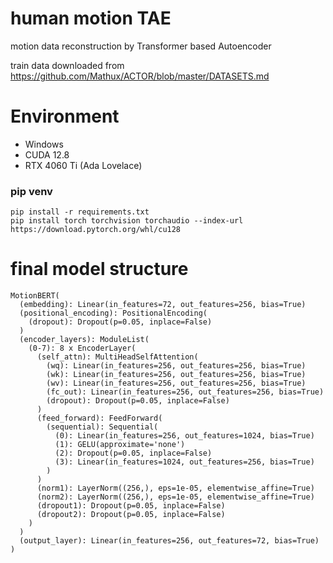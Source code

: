 # human motion TAE

motion data reconstruction by Transformer based Autoencoder

train data downloaded from https://github.com/Mathux/ACTOR/blob/master/DATASETS.md

# Environment

- Windows
- CUDA 12.8
- RTX 4060 Ti (Ada Lovelace)

### pip venv

```
pip install -r requirements.txt
pip install torch torchvision torchaudio --index-url https://download.pytorch.org/whl/cu128
```

# final model structure

```
MotionBERT(
  (embedding): Linear(in_features=72, out_features=256, bias=True)
  (positional_encoding): PositionalEncoding(
    (dropout): Dropout(p=0.05, inplace=False)
  )
  (encoder_layers): ModuleList(
    (0-7): 8 x EncoderLayer(
      (self_attn): MultiHeadSelfAttention(
        (wq): Linear(in_features=256, out_features=256, bias=True)
        (wk): Linear(in_features=256, out_features=256, bias=True)
        (wv): Linear(in_features=256, out_features=256, bias=True)
        (fc_out): Linear(in_features=256, out_features=256, bias=True)
        (dropout): Dropout(p=0.05, inplace=False)
      )
      (feed_forward): FeedForward(
        (sequential): Sequential(
          (0): Linear(in_features=256, out_features=1024, bias=True)
          (1): GELU(approximate='none')
          (2): Dropout(p=0.05, inplace=False)
          (3): Linear(in_features=1024, out_features=256, bias=True)
        )
      )
      (norm1): LayerNorm((256,), eps=1e-05, elementwise_affine=True)
      (norm2): LayerNorm((256,), eps=1e-05, elementwise_affine=True)
      (dropout1): Dropout(p=0.05, inplace=False)
      (dropout2): Dropout(p=0.05, inplace=False)
    )
  )
  (output_layer): Linear(in_features=256, out_features=72, bias=True)
)
```
